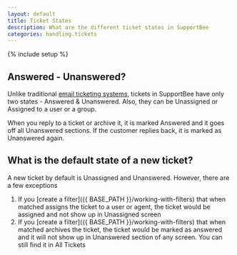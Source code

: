 ```yaml
---
layout: default
title: Ticket States
description: What are the different ticket states in SupportBee
categories: handling.tickets
---
```


{% include setup %}

Answered - Unanswered?
----------------------

Unlike traditional [email ticketing systems](/features/email), tickets in SupportBee have only two states - Answered & Unanswered. Also, they can be Unassigned or Assigned to a user or a group.

When you reply to a ticket or archive it, it is marked Answered and it goes off all Unanswered sections. If the customer replies back, it is marked as Unanswered again.

What is the default state of a new ticket?
------------------------------------------

A new ticket by default is Unassigned and Unanswered. However, there are a few exceptions

1. If you [create a filter]({{ BASE_PATH }}/working-with-filters) that when matched assigns the ticket to a user or agent, the ticket would be assigned and not show up in Unassigned screen
2. If you [create a filter]({{ BASE_PATH }}/working-with-filters) that when matched archives the ticket, the ticket would be marked as answered and it will not show up in Unanswered section of any screen. You can still find it in All Tickets
